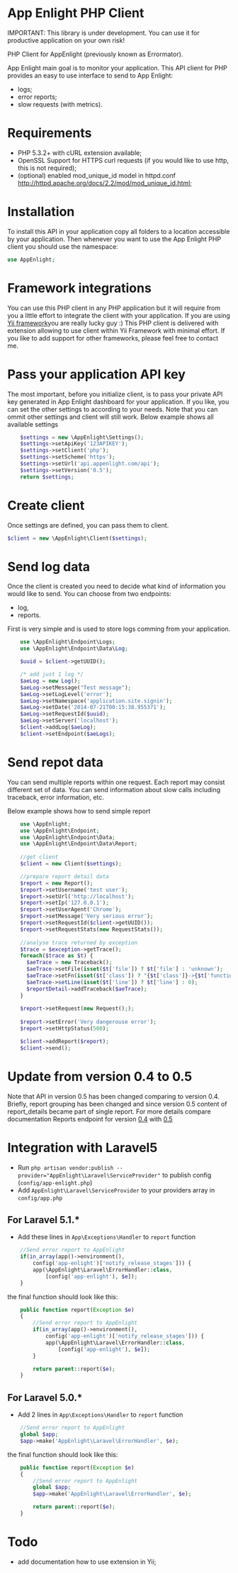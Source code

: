 App Enlight PHP Client
======================

IMPORTANT: This library is under development. You can use it for productive application on your own risk!

PHP Client for AppEnlight (previously known as Errormator).

App Enlight main goal is to monitor your application. This API client for PHP provides an easy to use interface to send to App Enlight:
- logs;
- error reports;
- slow requests (with metrics).

Requirements
============
- PHP 5.3.2+ with cURL extension available;
- OpenSSL Support for HTTPS curl requests (if you would like to use http, this is not required);
- (optional) enabled mod_unique_id model in httpd.conf http://httpd.apache.org/docs/2.2/mod/mod_unique_id.html;

Installation
============
To install this API in your application copy all folders to a location accessible by your application. 
Then whenever you want to use the App Enlight PHP client you should use the namespace:

```php
use AppEnlight;
```

Framework integrations
======================
You can use this PHP client in any PHP application but it will require from you a little effort to integrate the client with your application. 
If you are using [Yii framework](http://yiiframework.com/)you are really lucky guy :) This PHP client is delivered with extension allowing to use client within Yii Framework with minimal effort. 
If you like to add support for other frameworks, please feel free to contact me.

Pass your application API key
=============================
The most important, before you initialize client, is to pass your private API key generated in App Enlight dashboard for your application. If you like, you can set the other settings to according to your needs.
Note that you can ommit other settings and client will still work. Below example shows all available settings

```php
    $settings = new \AppEnlight\Settings();
    $settings->setApiKey('123APIKEY');
    $settings->setClient('php');
    $settings->setScheme('https');
    $settings->setUrl('api.appenlight.com/api');
    $settings->setVersion('0.5');
    return $settings;
```

Create client
=============
Once settings are defined, you can pass them to client.

```php
$client = new \AppEnlight\Client($settings);
```

Send log data
=============
Once the client is created you need to decide what kind of information you would like to send. You can choose from two endpoints:
- log,
- reports.

First is very simple and is used to store logs comming from your application. 

```php
    use \AppEnlight\Endpoint\Logs;
    use \AppEnlight\Endpoint\Data\Log;

    $uuid = $client->getUUID();

    /* add just 1 log */
    $aeLog = new Log();
    $aeLog->setMessage("Test message");
    $aeLog->setLogLevel('error');
    $aeLog->setNamespace('application.site.signin');
    $aeLog->setDate('2014-07-21T00:15:38.955371');
    $aeLog->setRequestId($uuid);
    $aeLog->setServer('localhost');
    $client->addLog($aeLog);
    $client->setEndpoint($aeLogs);
```

Send repot data
===============
You can send multiple reports within one request. Each report may consist different set of data. You can send information about slow calls including traceback, error information, etc.

Below example shows how to send simple report

```php
    use \AppEnlight;
    use \AppEnlight\Endpoint;
    use \AppEnlight\Endpoint\Data;
    use \AppEnlight\Endpoint\Data\Report;
    
    //get client
    $client = new Client($settings);

    //prepare report detail data 
    $report = new Report();
    $report->setUsername('test user');
    $report->setUrl('http://localhost');
    $report->setIp('127.0.0.1');
    $report->setUserAgent('Chrome');
    $report->setMessage('Very serious error');
    $report->setRequestId($client->getUUID());
    $report->setRequestStats(new RequestStats());
    
    //analyse trace returned by exception
    $trace = $exception->getTrace();
    foreach($trace as $t) {
      $aeTrace = new Traceback();
      $aeTrace->setFile(isset($t['file']) ? $t['file'] : 'unknown');
      $aeTrace->setFn(isset($t['class']) ? "{$t['class']}->{$t['function']}" : $t['function']);
      $aeTrace->setLine(isset($t['line']) ? $t['line'] : 0);
      $reportDetail->addTraceback($aeTrace);
    }
    
    $report->setRequest(new Request(););
  
    $report->setError('Very dangerouse error');
    $report->setHttpStatus(500);

    $client->addReport($report);
    $client->send();
```    

Update from version 0.4 to 0.5
==============================
Note that API in version 0.5 has been changed comparing to version 0.4. 
Briefly, report grouping has been changed and since version 0.5 content of report_details became part of single report.
For more details compare documentation Reports endpoint for version [0.4](https://appenlight.com/page/api/0.5/reports) with [0.5](https://appenlight.com/page/api/0.5/reports)

Integration with Laravel5
=========================
- Run `php artisan vendor:publish --provider="AppEnlight\Laravel\ServiceProvider"` to publish config (`config/app-enlight.php`)
- Add `AppEnlight\Laravel\ServiceProvider` to your providers array in `config/app.php`

For Laravel 5.1.*
-
- Add these lines in `App\Exceptions\Handler` to `report` function
```php
    //Send error report to AppEnlight
    if(in_array(app()->environment(), 
        config('app-enlight')['notify_release_stages'])) {
        app(\AppEnlight\Laravel\ErrorHandler::class,
            [config('app-enlight'), $e]);
    }
```

the final function should look like this:
```php
    public function report(Exception $e)
    {
        //Send error report to AppEnlight
        if(in_array(app()->environment(), 
            config('app-enlight')['notify_release_stages'])) {
            app(\AppEnlight\Laravel\ErrorHandler::class,
                [config('app-enlight'), $e]);
        }

        return parent::report($e);
    }
```

For Laravel 5.0.*
-
- Add 2 lines in `App\Exceptions\Handler` to `report` function
```php
    //Send error report to AppEnlight
    global $app;
    $app->make('AppEnlight\Laravel\ErrorHandler', $e);
```

the final function should look like this:
```php
    public function report(Exception $e)
    {
        //Send error report to AppEnlight
        global $app;
        $app->make('AppEnlight\Laravel\ErrorHandler', $e);

        return parent::report($e);
    }
```


Todo
====
- add documentation how to use extension in Yii;
